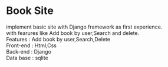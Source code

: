 # Book Site
implement basic site with Django framework as first experience.<br />
with fearures like Add book by user,Search and delete.<br />
Features : Add book by user,Search,Delete <br />
Front-end : Html,Css<br />
Back-end : Django<br />
Data base : sqlite<br />
